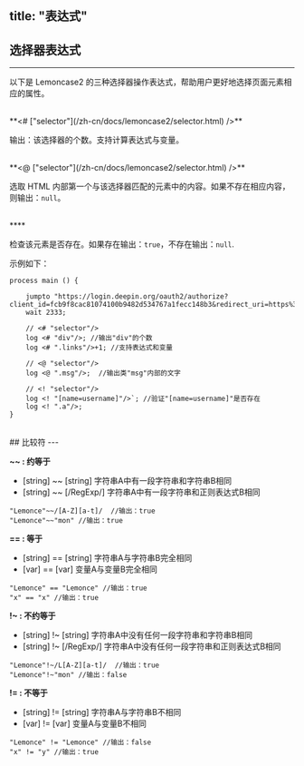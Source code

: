 title: "表达式"
---

## 选择器表达式
---
以下是 Lemoncase2 的三种选择器操作表达式，帮助用户更好地选择页面元素相应的属性。

<br/>
<span class="alert alert-warning">**<# ["selector"](/zh-cn/docs/lemoncase2/selector.html) />** </span>

输出：该选择器的个数。支持计算表达式与变量。

<br/>
<span class="alert alert-warning">**<@ ["selector"](/zh-cn/docs/lemoncase2/selector.html) />** </span>

选取 HTML 内部第一个与该选择器匹配的元素中的内容。如果不存在相应内容，则输出：`null`。

<br/>
<span class="alert alert-warning">**<! ["selector"](/zh-cn/docs/lemoncase2/selector.html) />** </span>

检查该元素是否存在。如果存在输出：`true`，不存在输出：`null`.

示例如下：

```
process main () {

	jumpto "https://login.deepin.org/oauth2/authorize?client_id=fcb9f8cac81074100b9482d534767a1fecc148b3&redirect_uri=https%3A%2F%2Faccount.deepin.org%2Flogin&response_type=code&scope=base%2Cuser%3Aread%2Cuser%3Aedit%2Cprofile%3Aread%2Cprofile%3Aedit";
	wait 2333;
	
	// <# "selector"/>
	log <# "div"/>; //输出"div"的个数
	log <# ".links"/>+1; //支持表达式和变量
	
	// <@ "selector"/>
	log <@ ".msg"/>;  //输出类"msg"内部的文字
	
	// <! "selector"/>
	log <! "[name=username]"/>`; //验证"[name=username]"是否存在
	log <! ".a"/>;
}
```

<br>
## 比较符
---

**~~ : 约等于**

- [string] ~~ [string] 字符串A中有一段字符串和字符串B相同<br>
- [string] ~~ [/RegExp/] 字符串A中有一段字符串和正则表达式B相同<br>

`"Lemonce"~~/[A-Z][a-t]/  //输出：true`<br>
`"Lemonce"~~"mon" //输出：true`

**== : 等于**

- [string] == [string] 字符串A与字符串B完全相同<br>
- [var] == [var] 变量A与变量B完全相同<br>

`"Lemonce" == "Lemonce" //输出：true`<br>
`"x" == "x" //输出：true`

**!~ : 不约等于**

- [string] !~ [string] 字符串A中没有任何一段字符串和字符串B相同<br>
- [string] !~ [/RegExp/] 字符串A中没有任何一段字符串和正则表达式B相同<br>

`"Lemonce"!~/L[A-Z][a-t]/  //输出：true`<br>
`"Lemonce"!~"mon" //输出：false`

**!= : 不等于**

- [string] != [string] 字符串A与字符串B不相同<br>
- [var] != [var] 变量A与变量B不相同<br>

`"Lemonce" != "Lemonce" //输出：false`<br>
`"x" != "y" //输出：true`



